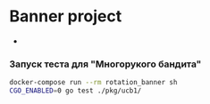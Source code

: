 # Banner project
-
### Запуск теста для "Многорукого бандита"
```bash
docker-compose run --rm rotation_banner sh
CGO_ENABLED=0 go test ./pkg/ucb1/
```

